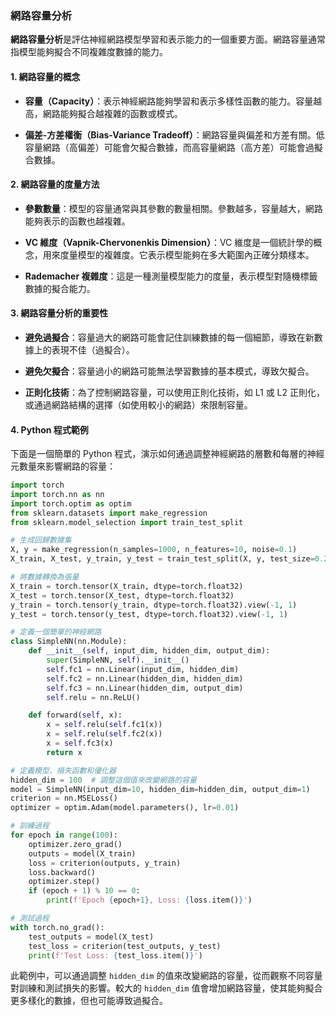 ### 網路容量分析

**網路容量分析**是評估神經網路模型學習和表示能力的一個重要方面。網路容量通常指模型能夠擬合不同複雜度數據的能力。

#### 1. 網路容量的概念

- **容量（Capacity）**：表示神經網路能夠學習和表示多樣性函數的能力。容量越高，網路能夠擬合越複雜的函數或模式。

- **偏差-方差權衡（Bias-Variance Tradeoff）**：網路容量與偏差和方差有關。低容量網路（高偏差）可能會欠擬合數據，而高容量網路（高方差）可能會過擬合數據。

#### 2. 網路容量的度量方法

- **參數數量**：模型的容量通常與其參數的數量相關。參數越多，容量越大，網路能夠表示的函數也越複雜。
  
- **VC 維度（Vapnik-Chervonenkis Dimension）**：VC 維度是一個統計學的概念，用來度量模型的複雜度。它表示模型能夠在多大範圍內正確分類樣本。

- **Rademacher 複雜度**：這是一種測量模型能力的度量，表示模型對隨機標籤數據的擬合能力。

#### 3. 網路容量分析的重要性

- **避免過擬合**：容量過大的網路可能會記住訓練數據的每一個細節，導致在新數據上的表現不佳（過擬合）。

- **避免欠擬合**：容量過小的網路可能無法學習數據的基本模式，導致欠擬合。

- **正則化技術**：為了控制網路容量，可以使用正則化技術，如 L1 或 L2 正則化，或通過網路結構的選擇（如使用較小的網路）來限制容量。

#### 4. Python 程式範例

下面是一個簡單的 Python 程式，演示如何通過調整神經網路的層數和每層的神經元數量來影響網路的容量：

```python
import torch
import torch.nn as nn
import torch.optim as optim
from sklearn.datasets import make_regression
from sklearn.model_selection import train_test_split

# 生成回歸數據集
X, y = make_regression(n_samples=1000, n_features=10, noise=0.1)
X_train, X_test, y_train, y_test = train_test_split(X, y, test_size=0.2)

# 將數據轉換為張量
X_train = torch.tensor(X_train, dtype=torch.float32)
X_test = torch.tensor(X_test, dtype=torch.float32)
y_train = torch.tensor(y_train, dtype=torch.float32).view(-1, 1)
y_test = torch.tensor(y_test, dtype=torch.float32).view(-1, 1)

# 定義一個簡單的神經網路
class SimpleNN(nn.Module):
    def __init__(self, input_dim, hidden_dim, output_dim):
        super(SimpleNN, self).__init__()
        self.fc1 = nn.Linear(input_dim, hidden_dim)
        self.fc2 = nn.Linear(hidden_dim, hidden_dim)
        self.fc3 = nn.Linear(hidden_dim, output_dim)
        self.relu = nn.ReLU()

    def forward(self, x):
        x = self.relu(self.fc1(x))
        x = self.relu(self.fc2(x))
        x = self.fc3(x)
        return x

# 定義模型、損失函數和優化器
hidden_dim = 100  # 調整這個值來改變網路的容量
model = SimpleNN(input_dim=10, hidden_dim=hidden_dim, output_dim=1)
criterion = nn.MSELoss()
optimizer = optim.Adam(model.parameters(), lr=0.01)

# 訓練過程
for epoch in range(100):
    optimizer.zero_grad()
    outputs = model(X_train)
    loss = criterion(outputs, y_train)
    loss.backward()
    optimizer.step()
    if (epoch + 1) % 10 == 0:
        print(f'Epoch {epoch+1}, Loss: {loss.item()}')

# 測試過程
with torch.no_grad():
    test_outputs = model(X_test)
    test_loss = criterion(test_outputs, y_test)
    print(f'Test Loss: {test_loss.item()}')
```

此範例中，可以通過調整 `hidden_dim` 的值來改變網路的容量，從而觀察不同容量對訓練和測試損失的影響。較大的 `hidden_dim` 值會增加網路容量，使其能夠擬合更多樣化的數據，但也可能導致過擬合。